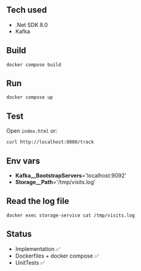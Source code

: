 ## Tech used
-  .Net SDK 8.0
- Kafka

## Build

`docker compose build
`
## Run

`docker compose up
`
## Test

Open `index.html` or:

`curl http://localhost:8080/track`

## Env vars

- **Kafka__BootstrapServers**='localhost:9092'
- **Storage__Path**='/tmp/visits.log'

## Read the log file
`docker exec storage-service cat /tmp/visits.log`

## Status
- Implementation ✅
- Dockerfiles + docker compose ✅
- UnitTests ✅
